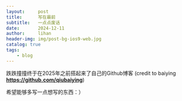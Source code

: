 ```yaml
---
layout:     post
title:      写在最前
subtitle:   一点点废话
date:       2024-12-11
author:     lihan
header-img: img/post-bg-ios9-web.jpg
catalog: true
tags:
    - blog
---
```


跌跌撞撞终于在2025年之前搭起来了自己的Github博客
(credit to baiying **https://github.com/qiubaiying**)

希望能够多写一点想写的东西：）
